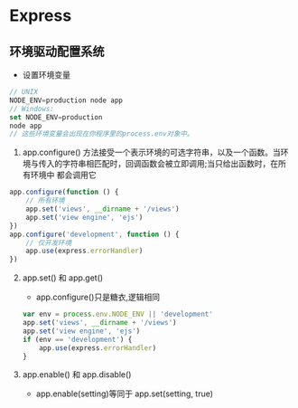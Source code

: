 # Express

## 环境驱动配置系统

-   设置环境变量

```js
// UNIX
NODE_ENV=production node app
// Windows:
set NODE_ENV=production
node app
// 这些环境变量会出现在你程序里的process.env对象中。
```

1. app.configure()
   方法接受一个表示环境的可选字符串，以及一个函数。当环境与传入的字符串相匹配时，回调函数会被立即调用;当只给出函数时，在所有环境中 都会调用它

```js
app.configure(function () {
    // 所有环境
    app.set('views', __dirname + '/views')
    app.set('view engine', 'ejs')
})
app.configure('development', function () {
    // 仅开发环境
    app.use(express.errorHandler)
})
```

2. app.set() 和 app.get()

    - app.configure()只是糖衣,逻辑相同

    ```js
    var env = process.env.NODE_ENV || 'development'
    app.set('views', __dirname + '/views')
    app.set('view engine', 'ejs')
    if (env == 'development') {
        app.use(express.errorHandler)
    }
    ```

3. app.enable() 和 app.disable()
    - app.enable(setting)等同于 app.set(setting, true)

##
